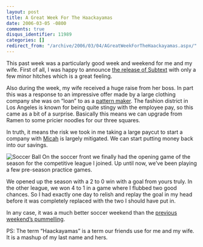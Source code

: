 ```yaml
---
layout: post
title: A Great Week For The Haackayamas
date: 2006-03-05 -0800
comments: true
disqus_identifier: 11989
categories: []
redirect_from: "/archive/2006/03/04/AGreatWeekForTheHaackayamas.aspx/"
---
```


This past week was a particularly good week and weekend for me and my
wife. First of all, I was happy to announce [the release of
Subtext](/archive/2006/03/02/Subtext1.0NautilusEditionReleased.aspx "Subtext Release Announcement")
with only a few minor hitches which is a great feeling.

Also during the week, my wife received a huge raise from her boss. In
part this was a response to an impressive offer made by a large clothing
company she was on “loan” to as a [pattern
maker](/archive/2004/03/13/250.aspx "Architect Of The Fashion World").
The fashion district in Los Angeles is known for being quite stingy with
the employee pay, so this came as a bit of a surprise. Basically this
means we can upgrade from Ramen to some pricier noodles for our three
squares.

In truth, it means the risk we took in me taking a large paycut to start
a company with [Micah](http://micahdylan.com/ "Micah Dylan Blog") is
largely mitigated. We can start putting money back into our savings.

![Soccer Ball](https://haacked.com/images/SoccerBallBW.jpg) On the soccer
front we finally had the opening game of the season for the competitive
league I joined. Up until now, we’ve been playing a few pre-season
practice games.

We opened up the season with a 2 to 0 win with a goal from yours truly.
In the other league, we won 4 to 1 in a game where I flubbed two good
chances. So I had exactly one day to relish and replay the goal in my
head before it was completely replaced with the two I should have put
in.

In any case, it was a much better soccer weekend than the [previous
weekend’s
pummelling](/archive/2006/02/27/GettingPummelled.aspx "Getting Pummelled in Soccer").

PS: The term “Haackayamas” is a term our friends use for me and my wife.
It is a mashup of my last name and hers.

